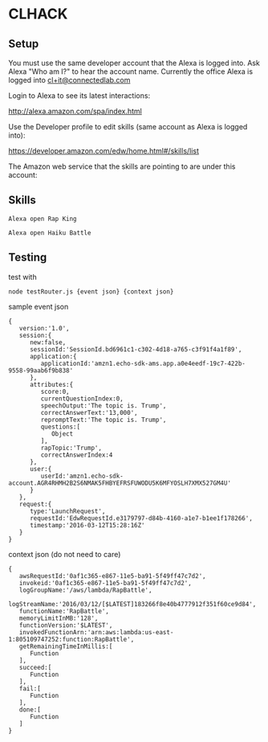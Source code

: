 # CLHACK

## Setup

You must use the same developer account that the Alexa is logged into. Ask Alexa "Who am I?" to hear the account name. Currently the office Alexa is logged into cl+it@connectedlab.com

Login to Alexa to see its latest interactions:

http://alexa.amazon.com/spa/index.html

Use the Developer profile to edit skills (same account as Alexa is logged into):

https://developer.amazon.com/edw/home.html#/skills/list

The Amazon web service that the skills are pointing to are under this account:

## Skills

`Alexa open Rap King`

`Alexa open Haiku Battle`

## Testing

test with

```
node testRouter.js {event json} {context json}
```

sample event json
```
{  
   version:'1.0',
   session:{  
      new:false,
      sessionId:'SessionId.bd6961c1-c302-4d18-a765-c3f91f4a1f89',
      application:{  
         applicationId:'amzn1.echo-sdk-ams.app.a0e4eedf-19c7-422b-9558-99aab6f9b838'
      },
      attributes:{  
         score:0,
         currentQuestionIndex:0,
         speechOutput:'The topic is. Trump',
         correctAnswerText:'13,000',
         repromptText:'The topic is. Trump',
         questions:[  
            Object
         ],
         rapTopic:'Trump',
         correctAnswerIndex:4
      },
      user:{  
         userId:'amzn1.echo-sdk-account.AGR4RHMH2B2S6NMAK5FHBYEFRSFUWODU5K6MFYOSLH7XMX527GM4U'
      }
   },
   request:{  
      type:'LaunchRequest',
      requestId:'EdwRequestId.e3179797-d84b-4160-a1e7-b1ee1f178266',
      timestamp:'2016-03-12T15:28:16Z'
   }
}
```

context json (do not need to care)

```
{  
   awsRequestId:'0af1c365-e867-11e5-ba91-5f49ff47c7d2',
   invokeid:'0af1c365-e867-11e5-ba91-5f49ff47c7d2',
   logGroupName:'/aws/lambda/RapBattle',
   logStreamName:'2016/03/12/[$LATEST]183266f8e40b4777912f351f60ce9d84',
   functionName:'RapBattle',
   memoryLimitInMB:'128',
   functionVersion:'$LATEST',
   invokedFunctionArn:'arn:aws:lambda:us-east-1:805109747252:function:RapBattle',
   getRemainingTimeInMillis:[  
      Function
   ],
   succeed:[  
      Function
   ],
   fail:[  
      Function
   ],
   done:[  
      Function
   ]
}
```
